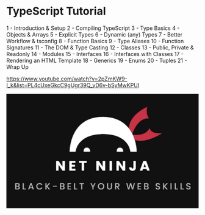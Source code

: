 # TypeScript Tutorial

1 - Introduction & Setup
2 - Compiling TypeScript
3 - Type Basics
4 - Objects & Arrays
5 - Explicit Types
6 - Dynamic (any) Types
7 - Better Workflow & tsconfig
8 - Function Basics
9 - Type Aliases
10 - Function Signatures
11 - The DOM & Type Casting
12 - Classes
13 - Public, Private & Readonly
14 - Modules
15 - Interfaces
16 - Interfaces with Classes
17 - Rendering an HTML Template
18 - Generics
19 - Enums
20 - Tuples
21 - Wrap Up

https://www.youtube.com/watch?v=2pZmKW9-I_k&list=PL4cUxeGkcC9gUgr39Q_yD6v-bSyMwKPUI

![plot](./public/assets/netninja.png)
